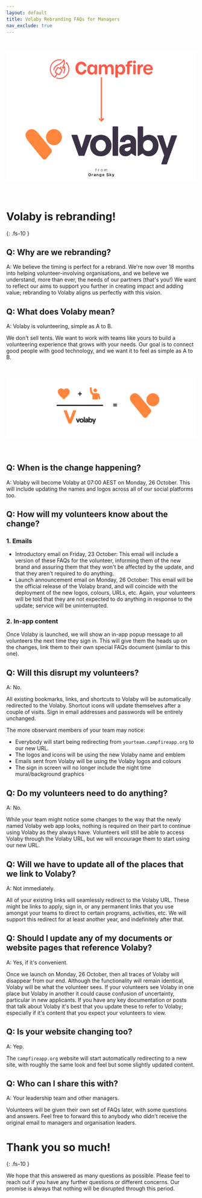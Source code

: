 ```yaml
---
layout: default
title: Volaby Rebranding FAQs for Managers
nav_exclude: true
---
```


<style>
img {
   margin-top: 32px;
   margin-bottom: 32px;
}
</style>

<!-- FAQs for managers -->

![Volaby, from Orange Sky](./assets/volaby-faqs-for-managers/volaby-banner-grab.png)

# Volaby is rebranding!
{: .fs-10 }

## Q: Why are we rebranding?

A: We believe the timing is perfect for a rebrand. We're now over 18 months into helping volunteer-involving organisations, and we believe we understand, more than ever, the needs of our partners (that's you!) We want to reflect our aims to support you further in creating impact and adding value; rebranding to Volaby aligns us perfectly with this vision.

## Q: What does Volaby mean?

A: Volaby is volunteering, simple as A to B.

We don't sell tents. We want to work with teams like yours to build a volunteering experience that grows with your needs. Our goal is to connect good people with good technology, and we want it to feel as simple as A to B.

![What does the Volaby logo mean: Heart and hands up for volunteering](./assets/volaby-faqs-for-managers/volaby-logo-equation.png)

## Q: When is the change happening?

A: Volaby will become Volaby at 07:00 AEST on Monday, 26 October. This will include updating the names and logos across all of our social platforms too.

## Q: How will my volunteers know about the change?

### 1. Emails

- Introductory email on Friday, 23 October: This email will include a version of these FAQs for the volunteer, informing them of the new brand and assuring them that they won't be affected by the update, and that they aren't required to do anything.
- Launch announcement email on Monday, 26 October: This email will be the official release of the Volaby brand, and will coincide with the deployment of the new logos, colours, URLs, etc. Again, your volunteers will be told that they are not expected to do anything in response to the update; service will be uninterrupted.

### 2. In-app content

Once Volaby is launched, we will show an in-app popup message to all volunteers the next time they sign in. This will give them the heads up on the changes, link them to their own special FAQs document (similar to this one).

## Q: Will this disrupt my volunteers?

A: No.

All existing bookmarks, links, and shortcuts to Volaby will be automatically redirected to the Volaby. Shortcut icons will update themselves after a couple of visits. Sign in email addresses and passwords will be entirely unchanged.

The more observant members of your team may notice:

- Everybody will start being redirecting from `yourteam.campfireapp.org` to our new URL.
- The logos and icons will be using the new Volaby name and emblem
- Emails sent from Volaby will be using the Volaby logos and colours
- The sign in screen will no longer include the night time mural/background graphics

## Q: Do my volunteers need to do anything?

A: No.

While your team might notice some changes to the way that the newly named Volaby web app looks, nothing is required on their part to continue using Volaby as they always have.
Volunteers will still be able to access Volaby through the Volaby URL, but we will encourage them to start using our new URL.

## Q: Will we have to update all of the places that we link to Volaby?

A: Not immediately.

All of your existing links will seamlessly redirect to the Volaby URL. These might be links to apply, sign in, or any permanent links that you use amongst your teams to direct to certain programs, activities, etc. We will support this redirect for at least another year, and indefinitely after that.

## Q: Should I update any of my documents or website pages that reference Volaby?

A: Yes, if it's convenient.

Once we launch on Monday, 26 October, then all traces of Volaby will disappear from our end. Although the functionality will remain identical, Volaby will be what the volunteer sees. If your volunteers see Volaby in one place but Volaby in another it could cause confusion of uncertainty, particular in new applicants. If you have any key documentation or posts that talk about Volaby it's best that you update these to refer to Volaby; especially if it's content that you expect your volunteers to view.

## Q: Is your website changing too?

A: Yep.

The `campfireapp.org` website will start automatically redirecting to a new site, with roughly the same look and feel but some slightly updated content.

## Q: Who can I share this with?

A: Your leadership team and other managers.

Volunteers will be given their own set of FAQs later, with some questions and answers. Feel free to forward this to anybody who didn't receive the original email to managers and organisation leaders.

# Thank you so much!
{: .fs-10 }

We hope that this answered as many questions as possible. Please feel to reach out if you have any further questions or different concerns. Our promise is always that nothing will be disrupted through this period.
